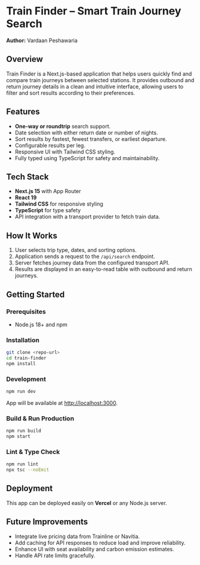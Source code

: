 # Train Finder – Smart Train Journey Search

**Author:** Vardaan Peshawaria  

## Overview
Train Finder is a Next.js-based application that helps users quickly find and compare train journeys between selected stations. It provides outbound and return journey details in a clean and intuitive interface, allowing users to filter and sort results according to their preferences.

## Features
- **One-way or roundtrip** search support.
- Date selection with either return date or number of nights.
- Sort results by fastest, fewest transfers, or earliest departure.
- Configurable results per leg.
- Responsive UI with Tailwind CSS styling.
- Fully typed using TypeScript for safety and maintainability.

## Tech Stack
- **Next.js 15** with App Router
- **React 19**
- **Tailwind CSS** for responsive styling
- **TypeScript** for type safety
- API integration with a transport provider to fetch train data.

## How It Works
1. User selects trip type, dates, and sorting options.
2. Application sends a request to the `/api/search` endpoint.
3. Server fetches journey data from the configured transport API.
4. Results are displayed in an easy-to-read table with outbound and return journeys.

## Getting Started

### Prerequisites
- Node.js 18+ and npm

### Installation
```bash
git clone <repo-url>
cd train-finder
npm install
```

### Development
```bash
npm run dev
```
App will be available at [http://localhost:3000](http://localhost:3000).

### Build & Run Production
```bash
npm run build
npm start
```

### Lint & Type Check
```bash
npm run lint
npx tsc --noEmit
```

## Deployment
This app can be deployed easily on **Vercel** or any Node.js server.

## Future Improvements
- Integrate live pricing data from Trainline or Navitia.
- Add caching for API responses to reduce load and improve reliability.
- Enhance UI with seat availability and carbon emission estimates.
- Handle API rate limits gracefully.

